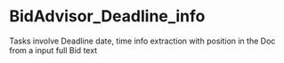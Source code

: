 # BidAdvisor_Deadline_info
Tasks involve Deadline date, time info extraction with position in the Doc from a input full Bid text
